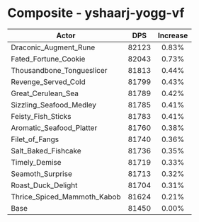 # Composite - yshaarj-yogg-vf
| Actor | DPS | Increase |
|---|:---:|:---:|
|Draconic_Augment_Rune|82123|0.83%|
|Fated_Fortune_Cookie|82043|0.73%|
|Thousandbone_Tongueslicer|81813|0.44%|
|Revenge_Served_Cold|81799|0.43%|
|Great_Cerulean_Sea|81789|0.42%|
|Sizzling_Seafood_Medley|81785|0.41%|
|Feisty_Fish_Sticks|81783|0.41%|
|Aromatic_Seafood_Platter|81760|0.38%|
|Filet_of_Fangs|81740|0.36%|
|Salt_Baked_Fishcake|81736|0.35%|
|Timely_Demise|81719|0.33%|
|Seamoth_Surprise|81713|0.32%|
|Roast_Duck_Delight|81704|0.31%|
|Thrice_Spiced_Mammoth_Kabob|81624|0.21%|
|Base|81450|0.00%|
